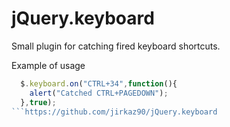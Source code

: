 # jQuery.keyboard
Small plugin for catching fired keyboard shortcuts.

Example of usage
```js 
  $.keyboard.on("CTRL+34",function(){
    alert("Catched CTRL+PAGEDOWN");
  },true);
```https://github.com/jirkaz90/jQuery.keyboard

